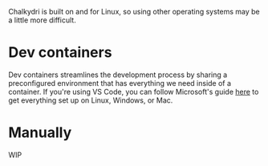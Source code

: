 
Chalkydri is built on and for Linux, so using other operating systems may be a little more difficult.

# Dev containers

Dev containers streamlines the development process by sharing a preconfigured environment that has everything we need inside of a container.
If you're using VS Code, you can follow Microsoft's guide [here](https://code.visualstudio.com/docs/devcontainers/containers) to get everything set up on Linux, Windows, or Mac.

# Manually

WIP

